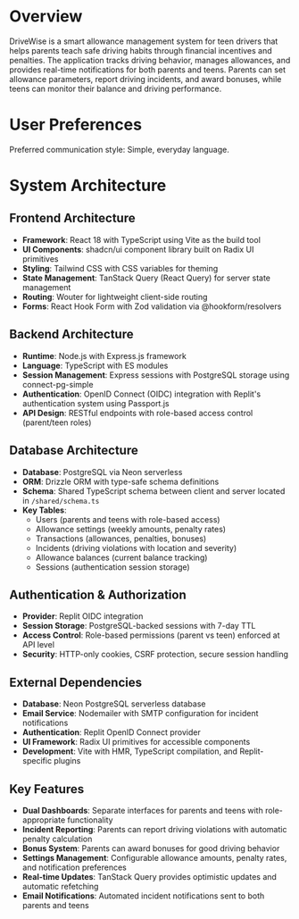 # Overview

DriveWise is a smart allowance management system for teen drivers that helps parents teach safe driving habits through financial incentives and penalties. The application tracks driving behavior, manages allowances, and provides real-time notifications for both parents and teens. Parents can set allowance parameters, report driving incidents, and award bonuses, while teens can monitor their balance and driving performance.

# User Preferences

Preferred communication style: Simple, everyday language.

# System Architecture

## Frontend Architecture
- **Framework**: React 18 with TypeScript using Vite as the build tool
- **UI Components**: shadcn/ui component library built on Radix UI primitives
- **Styling**: Tailwind CSS with CSS variables for theming
- **State Management**: TanStack Query (React Query) for server state management
- **Routing**: Wouter for lightweight client-side routing
- **Forms**: React Hook Form with Zod validation via @hookform/resolvers

## Backend Architecture
- **Runtime**: Node.js with Express.js framework
- **Language**: TypeScript with ES modules
- **Session Management**: Express sessions with PostgreSQL storage using connect-pg-simple
- **Authentication**: OpenID Connect (OIDC) integration with Replit's authentication system using Passport.js
- **API Design**: RESTful endpoints with role-based access control (parent/teen roles)

## Database Architecture
- **Database**: PostgreSQL via Neon serverless
- **ORM**: Drizzle ORM with type-safe schema definitions
- **Schema**: Shared TypeScript schema between client and server located in `/shared/schema.ts`
- **Key Tables**:
  - Users (parents and teens with role-based access)
  - Allowance settings (weekly amounts, penalty rates)
  - Transactions (allowances, penalties, bonuses)
  - Incidents (driving violations with location and severity)
  - Allowance balances (current balance tracking)
  - Sessions (authentication session storage)

## Authentication & Authorization
- **Provider**: Replit OIDC integration
- **Session Storage**: PostgreSQL-backed sessions with 7-day TTL
- **Access Control**: Role-based permissions (parent vs teen) enforced at API level
- **Security**: HTTP-only cookies, CSRF protection, secure session handling

## External Dependencies
- **Database**: Neon PostgreSQL serverless database
- **Email Service**: Nodemailer with SMTP configuration for incident notifications
- **Authentication**: Replit OpenID Connect provider
- **UI Framework**: Radix UI primitives for accessible components
- **Development**: Vite with HMR, TypeScript compilation, and Replit-specific plugins

## Key Features
- **Dual Dashboards**: Separate interfaces for parents and teens with role-appropriate functionality
- **Incident Reporting**: Parents can report driving violations with automatic penalty calculation
- **Bonus System**: Parents can award bonuses for good driving behavior
- **Settings Management**: Configurable allowance amounts, penalty rates, and notification preferences
- **Real-time Updates**: TanStack Query provides optimistic updates and automatic refetching
- **Email Notifications**: Automated incident notifications sent to both parents and teens